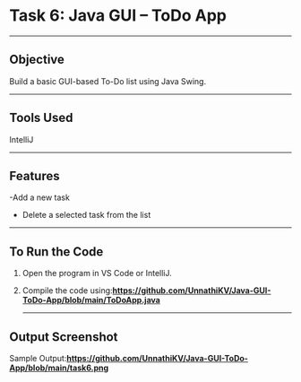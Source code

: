 # Task 6: Java GUI – ToDo App
---

## Objective

Build a basic GUI-based To-Do list using Java Swing.

---

## Tools Used

 IntelliJ 
 
---

## Features
-Add a new task
- Delete a selected task from the list

---

##  To Run the Code

1. Open the program in VS Code or IntelliJ.
2. Compile the code using:**https://github.com/UnnathiKV/Java-GUI-ToDo-App/blob/main/ToDoApp.java**

   ---

## Output Screenshot
Sample Output:**https://github.com/UnnathiKV/Java-GUI-ToDo-App/blob/main/task6.png**
